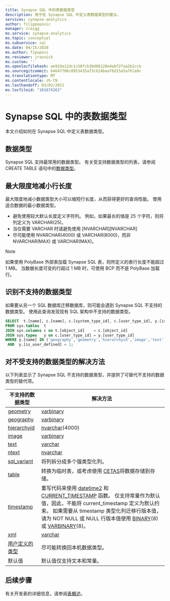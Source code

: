 ```yaml
---
title: Synapse SQL 中的表数据类型
description: 用于在 Synapse SQL 中定义表数据类型的建议。
services: synapse-analytics
author: filippopovic
manager: craigg
ms.service: synapse-analytics
ms.topic: conceptual
ms.subservice: sql
ms.date: 04/15/2020
ms.author: fipopovi
ms.reviewer: jrasnick
ms.custom: ''
ms.openlocfilehash: ae919a12dc1c50fcb30d08128e4ebf2faa2b2ccb
ms.sourcegitcommit: b4647f06c0953435af3cb24baaf6d15a5a761a9c
ms.translationtype: MT
ms.contentlocale: zh-CN
ms.lasthandoff: 03/02/2021
ms.locfileid: "101674162"
---
```

# <a name="table-data-types-in-synapse-sql"></a>Synapse SQL 中的表数据类型

本文介绍如何在 Synapse SQL 中定义表数据类型。 

## <a name="data-types"></a>数据类型

Synapse SQL 支持最常用的数据类型。 有关受支持数据类型的列表，请参阅 CREATE TABLE 语句中的[数据类型](/sql/t-sql/statements/create-table-azure-sql-data-warehouse#DataTypes&preserve-view=true)。 

## <a name="minimize-row-length"></a>最大限度地减小行长度

最大限度地减小数据类型大小可以缩短行长度，从而获得更好的查询性能。 使用适合数据的最小数据类型。

- 避免使用较大默认长度定义字符列。 例如，如果最长的值是 25 个字符，则将列定义为 VARCHAR(25)。
- 当仅需要 VARCHAR 时请避免使用 [NVARCHAR][NVARCHAR]
- 尽可能使用 NVARCHAR(4000) 或 VARCHAR(8000)，而非 NVARCHAR(MAX) 或 VARCHAR(MAX)。

> [!NOTE]
> 如果使用 PolyBase 外部表加载 Synapse SQL 表，则所定义的表行长度不能超过 1 MB。 当数据长度可变的行超过 1 MB 时，可使用 BCP 而不是 PolyBase 加载行。

## <a name="identify-unsupported-data-types"></a>识别不支持的数据类型

如果要从另一个 SQL 数据库迁移数据库，则可能会遇到 Synapse SQL 不支持的数据类型。 使用此查询发现现有 SQL 架构中不支持的数据类型。

```sql
SELECT  t.[name], c.[name], c.[system_type_id], c.[user_type_id], y.[is_user_defined], y.[name]
FROM sys.tables  t
JOIN sys.columns c on t.[object_id]    = c.[object_id]
JOIN sys.types   y on c.[user_type_id] = y.[user_type_id]
WHERE y.[name] IN ('geography','geometry','hierarchyid','image','text','ntext','sql_variant','xml')
 AND  y.[is_user_defined] = 1;
```

## <a name="workarounds-for-unsupported-data-types"></a><a name="unsupported-data-types"></a>对不受支持的数据类型的解决方法

以下列表显示了 Synapse SQL 不支持的数据类型，并提供了可替代不支持的数据类型的替代项。

| 不支持的数据类型 | 解决方法 |
| --- | --- |
| [geometry](/sql/t-sql/spatial-geometry/spatial-types-geometry-transact-sql?view=azure-sqldw-latest&preserve-view=true&preserve-view=true) |[varbinary](/sql/t-sql/data-types/binary-and-varbinary-transact-sql?view=azure-sqldw-latest&preserve-view=true) |
| [geography](/sql/t-sql/spatial-geography/spatial-types-geography) |[varbinary](/sql/t-sql/data-types/binary-and-varbinary-transact-sql?view=azure-sqldw-latest&preserve-view=true) |
| [hierarchyid](/sql/t-sql/data-types/hierarchyid-data-type-method-reference) |[nvarchar](/sql/t-sql/data-types/nchar-and-nvarchar-transact-sql?view=azure-sqldw-latest&preserve-view=true)(4000) |
| [image](/sql/t-sql/data-types/ntext-text-and-image-transact-sql?view=azure-sqldw-latest&preserve-view=true) |[varbinary](/sql/t-sql/data-types/binary-and-varbinary-transact-sql?view=azure-sqldw-latest&preserve-view=true) |
| [text](/sql/t-sql/data-types/ntext-text-and-image-transact-sql?view=azure-sqldw-latest&preserve-view=true) |[varchar](/sql/t-sql/data-types/char-and-varchar-transact-sql?view=azure-sqldw-latest&preserve-view=true) |
| [ntext](/sql/t-sql/data-types/ntext-text-and-image-transact-sql?view=azure-sqldw-latest&preserve-view=true) |[nvarchar](/sql/t-sql/data-types/nchar-and-nvarchar-transact-sql?view=azure-sqldw-latest&preserve-view=true) |
| [sql_variant](/sql/t-sql/data-types/sql-variant-transact-sql?view=azure-sqldw-latest&preserve-view=true) |将列拆分成多个强类型化列。 |
| [table](/sql/t-sql/data-types/table-transact-sql?view=azure-sqldw-latest&preserve-view=true) |转换为临时表，或考虑使用 [CETAS](../sql/develop-tables-cetas.md)将数据存储到存储。 |
| [timestamp](/sql/t-sql/data-types/date-and-time-types) |重写代码来使用 [datetime2](/sql/t-sql/data-types/datetime2-transact-sql?view=azure-sqldw-latest&preserve-view=true) 和 [CURRENT_TIMESTAMP](/sql/t-sql/functions/current-timestamp-transact-sql?view=azure-sqldw-latest&preserve-view=true) 函数。 仅支持常量作为默认值，因此，不能将 current_timestamp 定义为默认约束。 如果需要从 timestamp 类型化列迁移行版本值，请为 NOT NULL 或 NULL 行版本值使用 [BINARY](/sql/t-sql/data-types/binary-and-varbinary-transact-sql?view=azure-sqldw-latest&preserve-view=true)(8) 或 [VARBINARY](/sql/t-sql/data-types/binary-and-varbinary-transact-sql?view=azure-sqldw-latest&preserve-view=true)(8)。 |
| [xml](/sql/t-sql/xml/xml-transact-sql?view=azure-sqldw-latest&preserve-view=true) |[varchar](/sql/t-sql/data-types/char-and-varchar-transact-sql?view=azure-sqldw-latest&preserve-view=true) |
| [用户定义的类型](/sql/relational-databases/native-client/features/using-user-defined-types) |尽可能转换回本机数据类型。 |
| 默认值 | 默认值仅支持文本和常量。 |

## <a name="next-steps"></a>后续步骤

有关开发表的详细信息，请参阅[表概述](develop-overview.md)。

